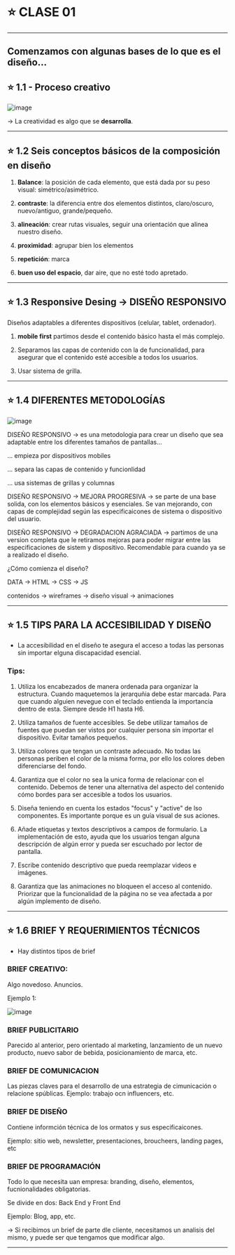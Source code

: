 # :star:  CLASE 01

---

## Comenzamos con algunas bases de lo que es el diseño...

## :star: 1.1 - Proceso creativo

![image](https://github.com/eugenia1984/UTN-FRSR-Programacion/assets/72580574/0defbf4e-e43e-475e-8988-021da89aaffd)

-> La creatividad es algo que se **desarrolla**.

---

## :star: 1.2 Seis conceptos básicos de la composición en diseño

1. **Balance**: la posición de cada elemento, que está dada por su peso visual: simétrico/asimétrico.

2. **contraste**: la diferencia entre dos elementos distintos, claro/oscuro, nuevo/antiguo, grande/pequeño.

3. **alineación**: crear rutas visuales, seguir una orientación que alinea nuestro diseño. 

4. **proximidad**: agrupar bien los elementos

5. **repetición**: marca

6. **buen uso del espacio**, dar aire, que no esté todo apretado.

---

## :star: 1.3 Responsive Desing -> DISEÑO RESPONSIVO

Diseños adaptables a diferentes dispositivos (celular, tablet, ordenador).

1. **mobile first** partimos desde el contenido básico hasta el más complejo.

2. Separamos las capas de contenido con la de funcionalidad, para asegurar que el contenido esté accesible a todos los usuarios.

3. Usar sistema de grilla.

---

## :star: 1.4 DIFERENTES METODOLOGÍAS


![image](https://github.com/eugenia1984/UTN-FRSR-Programacion/assets/72580574/fc623e0e-04b3-458d-8742-b3eaba3551fc)

DISEÑO RESPONSIVO -> es una metodologia para crear un diseño que sea adaptable entre los diferentes tamaños de pantallas...

... empieza por dispositivos mobiles

... separa las capas de contenido y funcionlidad

... usa sistemas de grillas y columnas

DISEÑO RESPONSIVO -> MEJORA PROGRESIVA -> se parte de una base solida, con los elementos básicos y esenciales. Se van mejorando, con capas de complejidad según las especificaicones de sistema o dispositivo del usuario.

DISEÑO RESPONSIVO -> DEGRADACION AGRACIADA -> partimos de una version completa que le retiramos mejoras para poder migrar entre las especificaciones de sistem y dispositivo. Recomendable para cuando ya se a realizado el diseño.

¿Cómo comienza el diseño?

DATA -> HTML -> CSS -> JS

contenidos -> wireframes -> diseño visual -> animaciones

---

## :star: 1.5 TIPS PARA LA ACCESIBILIDAD Y DISEÑO

- La accesibilidad en el diseño te asegura el acceso a todas las personas sin importar elguna discapacidad esencial.

### Tips:

1. Utiliza los encabezados de manera ordenada para organizar la estructura. Cuando maquetemos la jerarquñia debe estar marcada. Para que cuando alguien nevegue con el teclado entienda la importancia dentro de esta. Siempre desde H1 hasta H6.

2.  Utiliza tamaños de fuente accesibles. Se debe utilizar tamaños de fuentes que puedan ser vistos por  cualquier persona sin importar el dispositivo. Evitar tamaños pequeños.

3. Utiliza colores que tengan un contraste adecuado. No todas las personas periben el color de la misma forma, por ello los colores deben diferenciarse del fondo.

4. Garantiza que el color no sea la unica forma de relacionar con el contenido. Debemos de tener una alternativa del aspecto del contenido cómo bordes para ser accesible a todos los usuarios.

5. Diseña teniendo en cuenta los estados "focus" y "active" de lso componentes. Es importante porque es un guía visual de sus aciones.

6. Añade etiquetas y textos descriptivos a campos de formulario. La implementación de esto, ayuda que los usuarios tengan alguna descripción de algún error y pueda ser escuchado por lector de pantalla.

7. Escribe contenido descriptivo que pueda reemplazar videos e imágenes.

8. Garantiza que las animaciones no bloqueen el acceso al contenido. Priorizar que la funcionalidad de la página no se vea afectada a por algún implemento de diseño.
 
---

## :star: 1.6 BRIEF Y REQUERIMIENTOS TÉCNICOS

- Hay distintos tipos de brief

### BRIEF CREATIVO:

Algo novedoso. Anuncios.

Ejemplo 1:

![image](https://github.com/eugenia1984/UTN-FRSR-Programacion/assets/72580574/d0b421d2-9d15-48e6-907b-b0433806ade6)

### BRIEF PUBLICITARIO

Parecido al anterior, pero orientado al marketing, lanzamiento de un nuevo producto, nuevo sabor de bebida, posicionamiento de marca, etc.

### BRIEF DE COMUNICACION

Las piezas claves para el desarrollo de una estrategia de cimunicación o relacione spúblicas. Ejemplo: trabajo ocn influencers, etc.

### BRIEF DE DISEÑO

Contiene informción técnica de los ormatos y sus especificaicones.

Ejemplo: sitio web, newsletter, presentaciones, broucheers, landing pages, etc

### BRIEF DE PROGRAMACIÓN

Todo lo que necesita uan empresa: branding, diseño, elementos, fucnionalidades obligatorias. 

Se divide en dos: Back End y Front End

Ejemplo: Blog, app, etc.

-> Si recibimos un brief de parte dle cliente, necesitamos un analisis del mismo, y puede ser que tengamos que modificar algo.


---
